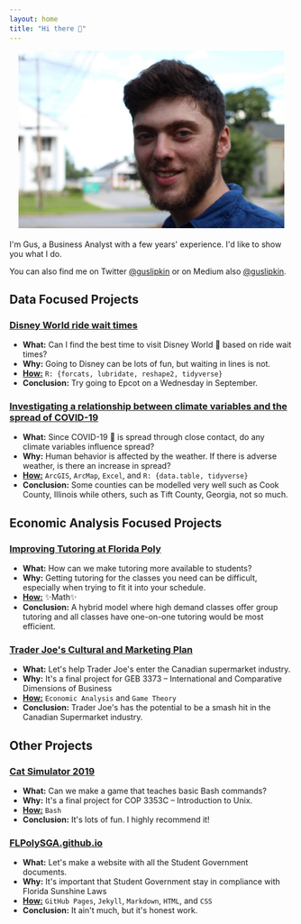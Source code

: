 ```yaml
---
layout: home
title: "Hi there 👋"
---
```


<center>
	<img src="/assets/gus_headshot_landscape.jpg"
	style="max-height: 315px;"/>
</center>
<br>
I'm Gus, a Business Analyst with a few years' experience. I'd like to show you what I do.

You can also find me on Twitter <a href="https://twitter.com/GusLipkin">@guslipkin</a> or on Medium also <a href="https://guslipkin.medium.com">@guslipkin</a>.

## Data Focused Projects

### [Disney World ride wait times](/presentations/disney_world_ride_wait_times/)

- **What:** Can I find the best time to visit Disney World 🏰 based on ride wait times?
- **Why:** Going to Disney can be lots of fun, but waiting in lines is not.
- <a href="https://github.com/guslipkin/disney_ds"><b>How:</b></a> `R: {forcats, lubridate, reshape2, tidyverse}`
- **Conclusion:** Try going to Epcot on a Wednesday in September.

### [Investigating a relationship between climate variables and the spread of COVID-19](/presentations/covid_time_series_gis/)

- **What:** Since COVID-19 🦠 is spread through close contact, do any climate variables influence spread?
- **Why:** Human behavior is affected by the weather. If there is adverse weather, is there an increase in spread?
- <a href="https://github.com/guslipkin/COVID-TimeSeries-GIS"><b>How:</b></a> `ArcGIS`, `ArcMap`, `Excel`, and `R: {data.table, tidyverse}`
- **Conclusion:** Some counties can be modelled very well such as Cook County, Illinois while others, such as Tift County, Georgia, not so much.

## Economic Analysis Focused Projects

### [Improving Tutoring at Florida Poly](/presentations/tutoring_at_poly/)

- **What:** How can we make tutoring more available to students?
- **Why:** Getting tutoring for the classes you need can be difficult, especially when trying to fit it into your schedule.
- <a href="https://github.com/guslipkin/Fall2021/tree/main/ECO%203930%20%7E%20Contemporary%20Economics/Final%20Paper"><b>How:</b></a> ✨Math✨
- **Conclusion:** A hybrid model where high demand classes offer group tutoring and all classes have one-on-one tutoring would be most efficient.

### [Trader Joe's Cultural and Marketing Plan](/presentations/trader_joes_cultural_marketing_plan/)

- **What:** Let's help Trader Joe's enter the Canadian supermarket industry.
- **Why:** It's a final project for GEB 3373 – International and Comparative Dimensions of Business
- <a href="https://github.com/guslipkin/Spring2021/blob/main/GEB%203373%20%7E%20International%20Comparative%20Dimensions/GEB%203373%20Final%20Project"><b>How:</b></a> `Economic Analysis` and `Game Theory`
- **Conclusion:** Trader Joe's has the potential to be a smash hit in the Canadian Supermarket industry.

## Other Projects

### [Cat Simulator 2019](/presentations/cat_simulator_2019/)

- **What:** Can we make a game that teaches basic Bash commands?
- **Why:** It's a final project for COP 3353C – Introduction to Unix.
- <a href="https://github.com/guslipkin/Lark"><b>How:</b></a> `Bash`
- **Conclusion:** It's lots of fun. I highly recommend it!

<h3><a href="https://flpolysga.github.io/">FLPolySGA.github.io</a></h3>

- **What:** Let's make a website with all the Student Government documents.
- **Why:** It's important that Student Government stay in compliance with Florida Sunshine Laws
- <a href="https://github.com/FLPolySGA/FLPolySGA.github.io"><b>How:</b></a> `GitHub Pages`, `Jekyll`, `Markdown`, `HTML`, and `CSS`
- **Conclusion:** It ain't much, but it's honest work.
